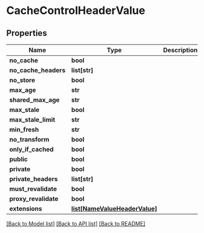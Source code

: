 # CacheControlHeaderValue

## Properties
Name | Type | Description | Notes
------------ | ------------- | ------------- | -------------
**no_cache** | **bool** |  | [optional] 
**no_cache_headers** | **list[str]** |  | [optional] 
**no_store** | **bool** |  | [optional] 
**max_age** | **str** |  | [optional] 
**shared_max_age** | **str** |  | [optional] 
**max_stale** | **bool** |  | [optional] 
**max_stale_limit** | **str** |  | [optional] 
**min_fresh** | **str** |  | [optional] 
**no_transform** | **bool** |  | [optional] 
**only_if_cached** | **bool** |  | [optional] 
**public** | **bool** |  | [optional] 
**private** | **bool** |  | [optional] 
**private_headers** | **list[str]** |  | [optional] 
**must_revalidate** | **bool** |  | [optional] 
**proxy_revalidate** | **bool** |  | [optional] 
**extensions** | [**list[NameValueHeaderValue]**](NameValueHeaderValue.md) |  | [optional] 

[[Back to Model list]](../README.md#documentation-for-models) [[Back to API list]](../README.md#documentation-for-api-endpoints) [[Back to README]](../README.md)


